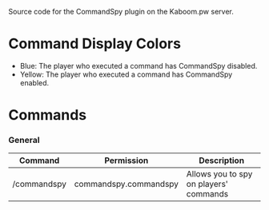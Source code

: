 Source code for the CommandSpy plugin on the Kaboom.pw server.

# Command Display Colors
- Blue: The player who executed a command has CommandSpy disabled.
- Yellow: The player who executed a command has CommandSpy enabled.

# Commands

### General
| Command | Permission | Description |
| ------- | ---------- | ----------- |
|/commandspy | commandspy.commandspy | Allows you to spy on players' commands|
